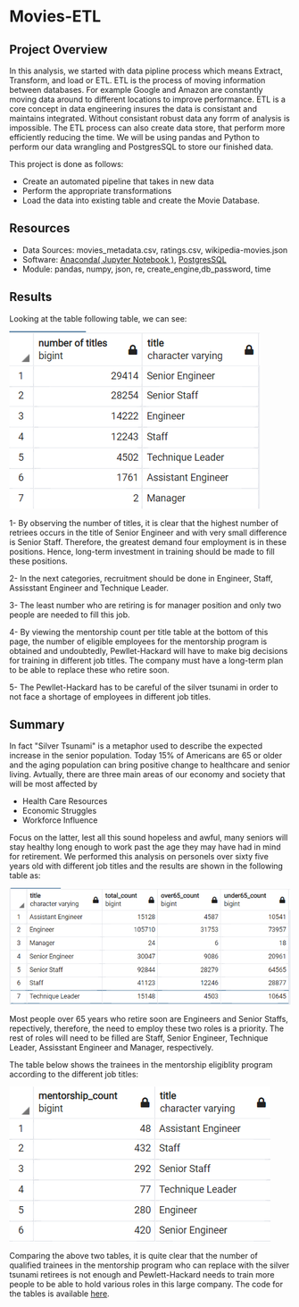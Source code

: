 # Movies-ETL

## Project Overview
In this analysis, we started with data pipline process which means Extract, Transform, and load or ETL. ETL is the process of moving information between
databases. For example Google and Amazon are constantly moving data around to different locations to improve performance. ETL is a core concept in data engineering 
insures the data is consistant and maintains integrated. Without consistant robust data any forrm of analysis is impossible.
The ETL process can also create data store, that perform more efficiently reducing the time. We will be using pandas and Python to perform our data wrangling 
and PostgresSQL to store our finished data. 

This project is done as follows:
   - Create an automated pipeline that takes in new data
   - Perform the appropriate transformations
   - Load the data into existing table and create the Movie Database. 



## Resources
- Data Sources: movies_metadata.csv, ratings.csv, wikipedia-movies.json
- Software: [Anaconda( Jupyter Notebook )](https://www.anaconda.com/products/individual), [PostgresSQL](https://www.enterprisedb.com/downloads/postgres-postgresql-downloads)
- Module: pandas, numpy, json, re, create_engine,db_password, time  

## Results
Looking at the table following table, we can see:



![here](https://github.com/halmasieh/Pewlett-Hackard-Analysis/blob/main/retiring_%20titles.PNG)



1- By observing the number of titles, it is clear that the highest number of retriees occurs in the title of Senior Engineer and with very small 
difference is Senior Staff. Therefore, the greatest demand four employment is in these positions. Hence, long-term investment in training should be made
to fill these positions. 

2- In the next categories, recruitment should be done in Engineer, Staff, Assisstant Engineer and Technique Leader.

3- The least number who are retiring is for manager position and only two people are needed to fill this job.

4- By viewing the mentorship count per title table at the bottom of this page, the number of eligible employees for the mentorship program is obtained and undoubtedly, Pewllet-Hackard will have to make big decisions for training in different job titles. The company must have a long-term plan to be able to replace these who retire soon. 

5- The Pewllet-Hackard has to be careful of the silver tsunami in order to not face a shortage of employees in different job titles.


## Summary

In fact "Silver Tsunami" is a metaphor used to describe the expected increase in the senior population. Today 15% of Americans are 65 or older and the aging population
can bring positive change to healthcare and senior living. Avtually, there are three main areas of our economy and society that will be most affected by 
- Health Care Resources
- Economic Struggles
- Workforce Influence

Focus on the latter, lest all this sound hopeless and awful, many seniors will stay healthy long enough to work past the age they may have had in mind for retirement. 
We performed this analysis on personels over sixty five years old with different job titles and the results are shown in the following table as:



![here](https://github.com/halmasieh/Pewlett-Hackard-Analysis/blob/main/silver_tsunami.PNG)



Most people over 65 years who retire soon are Engineers and Senior Staffs, repectively, therefore, the need to employ these two roles is a priority.
The rest of roles will need to be filled are Staff, Senior Engineer, Technique Leader, Assisstant Engineer and Manager, respectively.

The table below shows the trainees in the mentorship eligiblity program according to the different job titles:



![here](https://github.com/halmasieh/Pewlett-Hackard-Analysis/blob/main/mentorship_eligiblity_count.PNG)



Comparing the above two tables, it is quite clear that the number of qualified trainees in the mentorship program who can replace with 
the silver tsunami retirees is not enough and Pewlett-Hackard needs to train more people to be able to hold various roles in this large company.
The code for the tables is available [here](https://github.com/halmasieh/Pewlett-Hackard-Analysis/blob/main/silver_tsunami.sql).  
